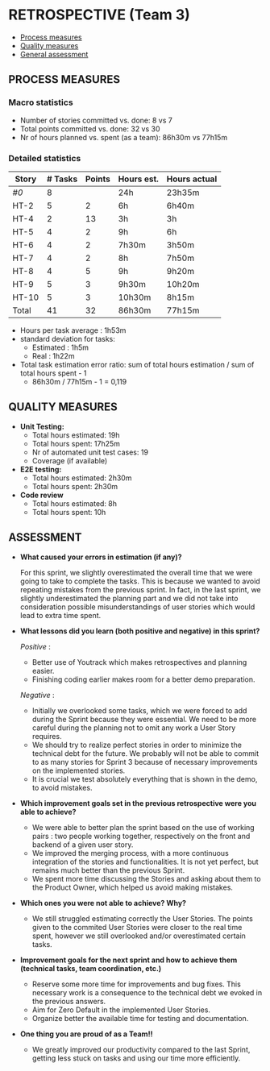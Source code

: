 RETROSPECTIVE (Team 3)
=====================================

- [Process measures](#process-measures)
- [Quality measures](#quality-measures)
- [General assessment](#assessment)

## PROCESS MEASURES 

### Macro statistics

- Number of stories committed vs. done: 8 vs 7 
- Total points committed vs. done: 32 vs 30
- Nr of hours planned vs. spent (as a team): 86h30m vs 77h15m


### Detailed statistics

| Story  | # Tasks | Points | Hours est. | Hours actual |
|--------|---------|--------|------------|--------------|
| _#0_   |   8      |       |      24h     |      23h35m        |
| HT-2     | 5 | 2  |6h  |6h40m|
| HT-4     | 2 | 13 |3h  | 3h  |
| HT-5 | 4 | 2 | 9h | 6h |
| HT-6 | 4 | 2 | 7h30m | 3h50m |
| HT-7 |  4 | 2 | 8h| 7h50m |
| HT-8 | 4 | 5 | 9h | 9h20m |
| HT-9 | 5 | 3 | 9h30m | 10h20m |
| HT-10 | 5 | 3 | 10h30m | 8h15m |
| Total | 41 | 32 | 86h30m | 77h15m |
   

- Hours per task average : 1h53m
- standard deviation for tasks: 
    - Estimated : 1h5m
    - Real : 1h22m
- Total task estimation error ratio: sum of total hours estimation / sum of total hours spent - 1
    - 86h30m / 77h15m - 1 = 0,119

  
## QUALITY MEASURES 

- **Unit Testing:**
  - Total hours estimated: 19h
  - Total hours spent: 17h25m
  - Nr of automated unit test cases: 19
  - Coverage (if available)
- **E2E testing:**
  - Total hours estimated: 2h30m
  - Total hours spent: 2h30m
- **Code review** 
  - Total hours estimated: 8h
  - Total hours spent: 10h
  


## ASSESSMENT

- **What caused your errors in estimation (if any)?**

    For this sprint, we slightly overestimated the overall time that we were going to take to complete the tasks. This is because we wanted to avoid repeating mistakes from the previous sprint. In fact, in the last sprint, we slightly underestimated the planning part and we did not take into consideration possible misunderstandings of user stories which would lead to extra time spent. 

- **What lessons did you learn (both positive and negative) in this sprint?**

    *Positive* : 
    - Better use of Youtrack which makes retrospectives and planning easier.
    - Finishing coding earlier makes room for a better demo preparation.
    
    *Negative* : 
    - Initially we overlooked some tasks, which we were forced to add during the Sprint because they were essential. We need to be more careful during the planning not to omit any work a User Story requires.
    - We should try to realize perfect stories in order to minimize the technical debt for the future. We probably will not be able to commit to as many stories for Sprint 3 because of necessary improvements on the implemented stories.
    - It is crucial we test absolutely everything that is shown in the demo, to avoid mistakes.
    
- **Which improvement goals set in the previous retrospective were you able to achieve?**
    - We were able to better plan the sprint based on the use of working pairs : two people working together, respectively on the front and backend of a given user story.
    - We improved the merging process, with a more continuous integration of the stories and functionalities. It is not yet perfect, but remains much better than the previous Sprint.
    - We spent more time discussing the Stories and asking about them to the Product Owner, which helped us avoid making mistakes.
  
- **Which ones you were not able to achieve? Why?**
    - We still struggled estimating correctly the User Stories. The points given to the commited User Stories were closer to the real time spent, however we still overlooked and/or overestimated certain tasks.
    
    
- **Improvement goals for the next sprint and how to achieve them (technical tasks, team coordination, etc.)**

    - Reserve some more time for improvements and bug fixes. This necessary work is a consequence to the technical debt we evoked in the previous answers.
    - Aim for Zero Default in the implemented User Stories.
    - Organize better the available time for testing and documentation.

- **One thing you are proud of as a Team!!**

    - We greatly improved our productivity compared to the last Sprint, getting less stuck on tasks and using our time more efficiently.
